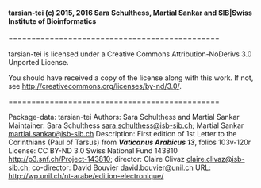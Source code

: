 #### tarsian-tei (c) 2015, 2016 Sara Schulthess, Martial Sankar and SIB|Swiss Institute of Bioinformatics

==============================================

tarsian-tei is licensed under a Creative Commons Attribution-NoDerivs 3.0 Unported License.

You should have received a copy of the license along with this work.  If not, see http://creativecommons.org/licenses/by-nd/3.0/.

==============================================

Package-data: tarsian-tei
Authors: Sara Schulthess and Martial Sankar
Maintainer: Sara Schulthess <sara.schulthess@isb-sib.ch>; Martial Sankar <martial.sankar@isb-sib.ch>
Description:  First edition of 1st Letter to the Corinthians (Paul of Tarsus) from **_Vaticanus Arabicus 13_**, folios 103v-120r
License: CC BY-ND 3.0
Swiss National Fund 143810 <http://p3.snf.ch/Project-143810>; director: Claire Clivaz <claire.clivaz@isb-sib.ch>; co-director: David Bouvier <david.bouvier@unil.ch>
URL: http://wp.unil.ch/nt-arabe/edition-electronique/

